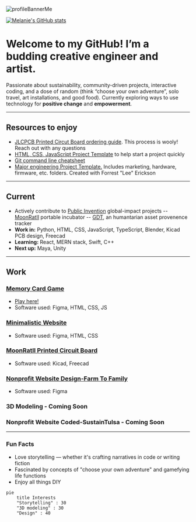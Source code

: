 ![profileBannerMe](https://github.com/user-attachments/assets/230cfbb0-9eb5-4027-9c8a-106fea9b83ff) 

[![Melanie's GitHub stats](https://github-readme-stats.vercel.app/api?username=MelanieLaporte&include_all_commits=true&theme=aura)](https://github.com/anuraghazra/github-readme-stats)

# Welcome to my GitHub! I’m a budding creative engineer and artist. 
Passionate about sustainability, community-driven projects, interactive coding, and a dose of random (think “choose your own adventure”, solo travel, art installations, and good food). Currently exploring ways to use technology for **positive change** and **empowerment**.

---

## Resources to enjoy
- [JLCPCB Printed Circut Board ordering guide](https://github.com/melanielaporte/JLCPCB-Ordering-Guide). This process is wooly! Reach out with any questions 
- [HTML, CSS, JavaScript Project Template](https://github.com/melanielaporte/project-template-novices) to help start a project quickly
- [Git command line cheatsheet](https://github.com/melanielaporte/gitCheatsheet)
- [Major engineering Project Template.](https://github.com/melanielaporte/Engineering-Project-Template) Includes marketing, hardware, firmware, etc. folders. Created with Forrest "Lee" Erickson

---
## Current  
- Actively contribute to [Public Invention](https://publicinvention.github.io/) global-impact projects
  -- [MoonRatII](https://github.com/melanielaporte/moonrat) portable incubator
  -- [GDT](https://github.com/gosqasorg/asset-provenance-tracking), an humantarian asset provenence tracker
- **Work in:** Python, HTML, CSS, JavaScript, TypeScript, Blender, Kicad PCB design, Freecad
- **Learning:** React, MERN stack, Swift, C++
- **Next up:** Maya, Unity
---
## Work
### [Memory Card Game](https://github.com/melanielaporte/Pirates-Booty) 
- [Play here!](https://editting-lively-shell-121.vscodeedu.app/)
- Software used: Figma, HTML, CSS, JS
### [Minimalistic Website](https://github.com/melanielaporte/sparse_Website)
- Software used: Figma, HTML, CSS 
### [MoonRatII Printed Circuit Board]()
- Software used: Kicad, Freecad
### [Nonprofit Website Design-Farm To Family](https://github.com/melanielaporte/farmtofamilySite)
- Software used: Figma
### 3D Modeling - Coming Soon
### Nonprofit Website Coded-SustainTulsa - Coming Soon

---

### Fun Facts  
- Love storytelling — whether it's crafting narratives in code or writing fiction  
- Fascinated by concepts of "choose your own adventure" and gamefying life functions 
- Enjoy all things DIY
```mermaid
pie
    title Interests
    "Storytelling" : 30
    "3D modeling" : 30
    "Design" : 40
```

